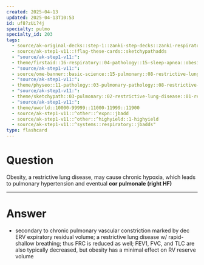 ```yaml
---
created: 2025-04-13
updated: 2025-04-13T10:53
id: uf8?zUi?4j
specialty: pulmo
specialty_id: 203
tags:
  - source/ak-original-decks::step-1::zanki-step-decks::zanki-respiratory::respiratory-pathology
  - source/ak-step1-v11::!flag-these-cards::sketchypathadds
  - "source/ak-step1-v11:": 
  - theme/firstaid::16-respiratory::04-pathology::15-sleep-apnea::obesity-hypoventilation-syndrome
  - "source/ak-step1-v11:": 
  - source/ome-banner::basic-science::15-pulmonary::08-restrictive-lung-disease
  - "source/ak-step1-v11:": 
  - theme/physeo::11-pathology::03-pulmonary-pathology::08-restrictive-lung-diseases
  - "source/ak-step1-v11:": 
  - theme/sketchypath::03-pulmonary::02-restrictive-lung-disease::01-restrictive-lung-disease-(overview)
  - "source/ak-step1-v11:": 
  - theme/uworld::10000-99999::11000-11999::11900
  - source/ak-step1-v11::^other::^expn::jbadd
  - source/ak-step1-v11::^other::^highyield::1-highyield
  - source/ak-step1-v11::^systems::respiratory::jbadds"
type: flashcard
---
```


# Question
Obesity, a restrictive lung disease, may cause chronic hypoxia, which leads to pulmonary hypertension and eventual **cor pulmonale (right HF)**

---

# Answer
* secondary to chronic pulmonary vascular constriction  marked by dec ERV expiratory residual volume; a restrictive lung disease w/ rapid-shallow breathing; thus FRC is reduced as well; FEV1, FVC, and TLC are also typically decreased, but obesity has a minimal effect on RV reserve volume